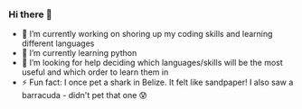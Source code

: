### Hi there 👋

- 🔭 I’m currently working on shoring up my coding skills and learning different languages
- 🌱 I’m currently learning python
- 🤔 I’m looking for help deciding which languages/skills will be the most useful and which order to learn them in
- ⚡ Fun fact: I once pet a shark in Belize. It felt like sandpaper! I also saw a barracuda - didn't pet that one :cold_sweat:

<!--
**Aaron-Kirby/Aaron-Kirby** is a ✨ _special_ ✨ repository because its `README.md` (this file) appears on your GitHub profile.

Here are some ideas to get you started:

- 👯 I’m looking to collaborate on ...
- 💬 Ask me about ...
- 📫 How to reach me: ...
- 😄 Pronouns: ...
-->
